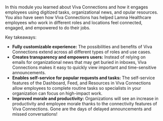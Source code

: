 In this module you learned about Viva Connections and how it engages employees using digitized tasks, organizational news, and opular resources. You also have seen how Viva Connections has helped Lamna Healthcare employees who work in different roles and locations feel connected, engaged, and empowered to do their jobs.

Key takeaways:

- **Fully customizable experience:** The possibilities and benefits of Viva Connections extend across all different types of roles and use cases.
- **Creates transparency and empowers users:** Instead of relying on emails for organizational news that may get buried in inboxes, Viva Connections makes it easy to quickly view important and time-sensitive announcements.
- **Enables self-service for popular requests and tasks:** The self-service features of the Dashboard, Feed, and Resources in Viva Connections allow employees to complete routine tasks so specialists in your organization can focus on high-impact work.
- **Improved morale and productivity:** Organizations will see an increase in productivity and employee morale thanks to the connectivity features of Viva Connections. Gone are the days of delayed announcements and missed conversations!
